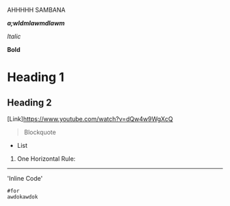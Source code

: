 AHHHHH SAMBANA

***a;wldmlawmdlawm***

*Italic*

**Bold**
# Heading 1
## Heading 2
[Link]https://www.youtube.com/watch?v=dQw4w9WgXcQ
>Blockquote
* List
1. One
Horizontal Rule:
---
'Inline Code'
```
#for 
awdokawdok
```
